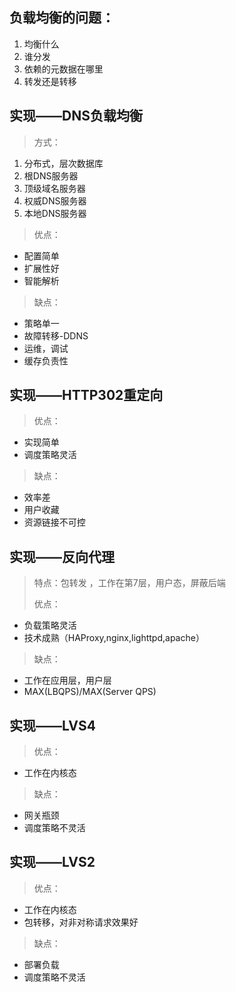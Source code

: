 ## 负载均衡的问题：
1. 均衡什么
2. 谁分发
3. 依赖的元数据在哪里
4. 转发还是转移

## 实现——DNS负载均衡
> 方式：
 1. 分布式，层次数据库
 2. 根DNS服务器
 3. 顶级域名服务器
 4. 权威DNS服务器
 5. 本地DNS服务器
> 
> 优点：
 * 配置简单
 * 扩展性好
 * 智能解析
> 
> 缺点：
 * 策略单一
 * 故障转移-DDNS 
 * 运维，调试
 * 缓存负责性

## 实现——HTTP302重定向
> 
> 优点：
* 实现简单
* 调度策略灵活
> 
> 缺点：
* 效率差
* 用户收藏
* 资源链接不可控

## 实现——反向代理
> 特点：包转发 ，工作在第7层，用户态，屏蔽后端
> 
> 优点：
* 负载策略灵活
* 技术成熟（HAProxy,nginx,lighttpd,apache）
> 缺点：
* 工作在应用层，用户层
* MAX(LBQPS)/MAX(Server QPS)

## 实现——LVS4
> 
> 优点：
* 工作在内核态
> 
> 缺点：
* 网关瓶颈
* 调度策略不灵活

## 实现——LVS2
> 
> 优点：
* 工作在内核态
* 包转移，对非对称请求效果好
> 
> 缺点：
* 部署负载
* 调度策略不灵活
















